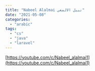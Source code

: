 ```yaml
---
title: "Nabeel Alalmai نبيل الالمعي"
date: "2021-05-08"
categories:
  - "arabic"
tags:
  - "cs"
  - "java"
  - "laravel"
---
```


[https://youtube.com/c/Nabeel_alalmai1](https://youtube.com/c/Nabeel_alalmai1)
